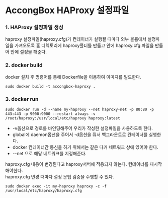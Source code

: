 # AccongBox HAProxy 설정파일

### 1. HAProxy 설정파일 생성
haproxy 설정파일(haproxy.cfg)가 컨테이너가 실행될 때마다 외부 볼륨에서 설정파일을 가져오도록
홈 디렉토리에 haproxy폴더를 만들고 안에 haproxy.cfg 파일을 만들어 안에 설정을 해준다.

### 2. docker build
docker 설치 후 명령어를 통해 Dockerfile을 이용하여 이미지를 빌드한다.
```
sudo docker build -t accongbox-haproxy .
```

### 3. docker run
```
sudo docker run -d --name my-haproxy --net haproxy-net -p 80:80 -p 443:443 -p 9000:9000 --restart always -v /root/haproxy:/usr/local/etc/haproxy haproxy:latest
```

- -v옵션으로 경로를 바인딩해주어 우리가 작성한 설정파일을 사용하도록 한다.
- global에 daemon옵션을 주어서 -d옵션을 줘서 백그라운트로 컨테이너를 실행한다.
- docker 컨테이너간 통신을 하기 위해서는 같은 다커 네트워크 상에 있어야 한다.
- --net 으로 해당 네트워크를 지정해준다.

haproxy.cfg 내용이 변경된다고 haproxy서버에 적용되지 않는다. 컨테이너를 재시작 해야한다.<br>
haproxy.cfg 변경 때마다 설정 문법 검증을 수행할 수 있다.
```
sudo docker exec -it my-haproxy haproxy -c -f /usr/local/etc/haproxy/haproxy.cfg
```

